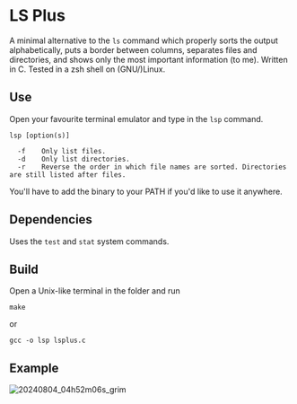 # LS Plus

A minimal alternative to the `ls` command which properly sorts the output alphabetically, puts a border between columns, separates files and directories, and shows only the most important information (to me). Written in C. Tested in a zsh shell on (GNU/)Linux.

## Use
Open your favourite terminal emulator and type in the `lsp` command.
```
lsp [option(s)]

  -f    Only list files.
  -d    Only list directories.
  -r    Reverse the order in which file names are sorted. Directories are still listed after files.
```

You'll have to add the binary to your PATH if you'd like to use it anywhere.

## Dependencies

Uses the `test` and `stat` system commands.

## Build

Open a Unix-like terminal in the folder and run
```
make
```
or
```
gcc -o lsp lsplus.c
```

## Example

![20240804_04h52m06s_grim](https://github.com/user-attachments/assets/813af2ed-330c-4ee4-a630-91ced341e22b)


